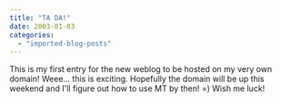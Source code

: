 ```yaml
---
title: "TA DA!"
date: 2003-01-03
categories: 
  - "imported-blog-posts"
---
```


This is my first entry for the new weblog to be hosted on my very own domain! Weee… this is exciting. Hopefully the domain will be up this weekend and I'll figure out how to use MT by then! =) Wish me luck!
